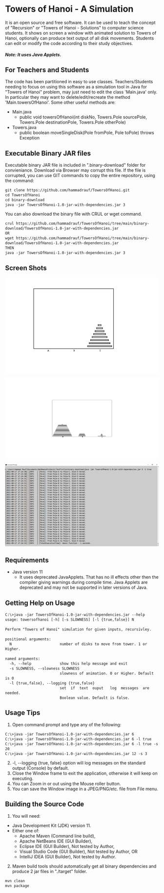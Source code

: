 # Towers of Hanoi - A Simulation
It is an open source and free software. It can be used to teach the concept of "Recursion" or "Towers of Hanoi - Solutions" to computer science students.
It shows on screen a window with animated solution to Towers of Hanoi, optionally can produce text output of all disk movements. Students can edit or modify
the code according to their study objectives.

##### Note: It uses Java Applets.

## For Teachers and Students
The code has been partitioned in easy to use classes. 
Teachers/Students needing to focus on using this software as a simulation tool in Java for "Towers of Hanoi" problem,
may just need to edit the class 'Main.java' only. In particular they may want to delete/edit/recreate the method 'Main.towersOfHanoi'.
Some other useful methods are:

- Main.java
  - public void towersOfHanoi(int diskNo, Towers.Pole sourcePole, Towers.Pole destinationPole, Towers.Pole otherPole)
- Towers.java
  - public boolean moveSingleDisk(Pole fromPole, Pole toPole) throws Exception

## Executable Binary JAR files
Executable binary JAR file is included in ".binary-download" folder for convieniance. Download via Browser may corrupt this file. If the file is corrupted,
 you can use GIT commands to copy the entire repository, using the command:
```
git clone https://github.com/hammadrauf/TowersOfHanoi.git
cd TowersOfHanoi
cd binary-download
java -jar TowersOfHanoi-1.0-jar-with-dependencies.jar 3
```
You can also download the binary file with CRUL or wget command.
```
crul https://github.com/hammadrauf/TowersOfHanoi/tree/main/binary-download/TowersOfHanoi-1.0-jar-with-dependencies.jar
OR
wget https://github.com/hammadrauf/TowersOfHanoi/tree/main/binary-download/TowersOfHanoi-1.0-jar-with-dependencies.jar
THEN
java -jar TowersOfHanoi-1.0-jar-with-dependencies.jar 3
```


## Screen Shots

![Screen capture 1 of Output from Towers of Hanoi](https://github.com/hammadrauf/TowersOfHanoi/blob/main/binary-download/ScreenShot.png)

![Screen capture 2 of Output from Towers of Hanoi](https://github.com/hammadrauf/TowersOfHanoi/blob/main/binary-download/ScreenShot2.png)

![Screen capture 3 of Output from Towers of Hanoi](https://github.com/hammadrauf/TowersOfHanoi/blob/main/binary-download/ScreenShot3.png)

## Requirements
- Java version 11
  - It uses deprecated JavaApplets. That has no ill effects other then the compiler giving warnings during compile time. Java Applets are deprecated and may not be supported in later versions of Java.

## Getting Help on Usage
    C:\>java -jar TowersOfHanoi-1.0-jar-with-dependencies.jar --help
    usage: towersofhanoi [-h] [-s SLOWNESS] [-l {true,false}] N
    
    Perform "Towers of Hanoi" simulation for given inputs, recursivley.
    
    positional arguments:
      N                      number of disks to move from tower. 1 or Higher.
    
    named arguments:
      -h, --help             show this help message and exit
      -s SLOWNESS, --slowness SLOWNESS
                             slowness of animation. 0 or Higher. Default is 0
      -l {true,false}, --logging {true,false}
                             set  if  text  ouput   log  messages  are  needed.
                             Boolean value. Default is false.
				
## Usage Tips
1. Open command prompt and type any of the following:
```
C:\>java -jar TowersOfHanoi-1.0-jar-with-dependencies.jar 6 
C:\>java -jar TowersOfHanoi-1.0-jar-with-dependencies.jar 6 -l true
C:\>java -jar TowersOfHanoi-1.0-jar-with-dependencies.jar 6 -l true -s 20
C:\>java -jar TowersOfHanoi-1.0-jar-with-dependencies.jar 12 -s 3
```	
2. -l, --logging {true, false} option will log messages on the standard output (Console) by default.
3. Close the Window frame to exit the application, otherwise it will keep on executing.
4. You can Zoom in or out using the Mouse roller button.
5. You can save the Window image in a JPEG/PNG/etc. file from File menu.

## Building the Source Code
1. You will need:
  - Java Development Kit (JDK) version 11.
  - Either one of:
    - Apache Maven (Command line build), 
    - Apache NetBeans IDE (GUI Builder), 
	- Eclipse IDE (GUI Builder), Not tested by Author,
    - Visual Studio Code (GUI Builder), Not tested by Author, OR
    - IntelliJ IDEA (GUI Builder), Not tested by Author.
2. Maven build tools should automatically get all binary dependencies and produce 2 jar files in "./target" folder.
```
mvn clean
mvn package
```
